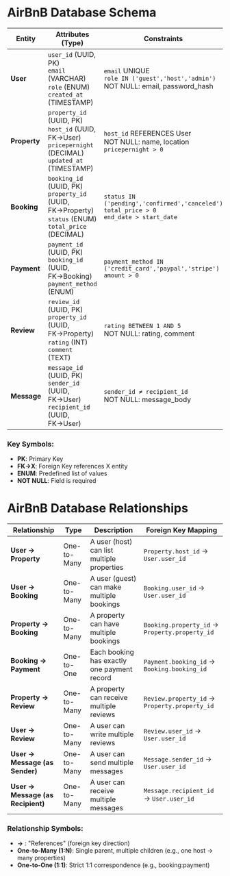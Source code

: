 # AirBnB Database Schema

| Entity    | Attributes (Type)                                                                 | Constraints                                                                 |
|-----------|----------------------------------------------------------------------------------|-----------------------------------------------------------------------------|
| **User**  | `user_id` (UUID, PK) <br> `email` (VARCHAR) <br> `role` (ENUM) <br> `created_at` (TIMESTAMP) | `email` UNIQUE <br> `role IN ('guest','host','admin')` <br> NOT NULL: email, password_hash |
| **Property** | `property_id` (UUID, PK) <br> `host_id` (UUID, FK→User) <br> `pricepernight` (DECIMAL) <br> `updated_at` (TIMESTAMP) | `host_id` REFERENCES User <br> NOT NULL: name, location <br> `pricepernight > 0` |
| **Booking** | `booking_id` (UUID, PK) <br> `property_id` (UUID, FK→Property) <br> `status` (ENUM) <br> `total_price` (DECIMAL) | `status IN ('pending','confirmed','canceled')` <br> `total_price > 0` <br> `end_date > start_date` |
| **Payment** | `payment_id` (UUID, PK) <br> `booking_id` (UUID, FK→Booking) <br> `payment_method` (ENUM) | `payment_method IN ('credit_card','paypal','stripe')` <br> `amount > 0` |
| **Review** | `review_id` (UUID, PK) <br> `property_id` (UUID, FK→Property) <br> `rating` (INT) <br> `comment` (TEXT) | `rating BETWEEN 1 AND 5` <br> NOT NULL: rating, comment |
| **Message** | `message_id` (UUID, PK) <br> `sender_id` (UUID, FK→User) <br> `recipient_id` (UUID, FK→User) | `sender_id ≠ recipient_id` <br> NOT NULL: message_body |

### Key Symbols:
- **PK**: Primary Key
- **FK→X**: Foreign Key references X entity
- **ENUM**: Predefined list of values
- **NOT NULL**: Field is required


# AirBnB Database Relationships

| Relationship                          | Type          | Description                                                                 | Foreign Key Mapping                     |
|---------------------------------------|---------------|-----------------------------------------------------------------------------|-----------------------------------------|
| **User → Property**                   | One-to-Many   | A user (host) can list multiple properties                                  | `Property.host_id` → `User.user_id`     |
| **User → Booking**                    | One-to-Many   | A user (guest) can make multiple bookings                                   | `Booking.user_id` → `User.user_id`      |
| **Property → Booking**                | One-to-Many   | A property can have multiple bookings                                       | `Booking.property_id` → `Property.property_id` |
| **Booking → Payment**                 | One-to-One    | Each booking has exactly one payment record                                 | `Payment.booking_id` → `Booking.booking_id` |
| **Property → Review**                 | One-to-Many   | A property can receive multiple reviews                                    | `Review.property_id` → `Property.property_id` |
| **User → Review**                     | One-to-Many   | A user can write multiple reviews                                          | `Review.user_id` → `User.user_id`       |
| **User → Message (as Sender)**        | One-to-Many   | A user can send multiple messages                                          | `Message.sender_id` → `User.user_id`    |
| **User → Message (as Recipient)**     | One-to-Many   | A user can receive multiple messages                                       | `Message.recipient_id` → `User.user_id` |

### Relationship Symbols:
- **→** : "References" (foreign key direction)
- **One-to-Many (1:N)**: Single parent, multiple children (e.g., one host → many properties)
- **One-to-One (1:1)**: Strict 1:1 correspondence (e.g., booking:payment)